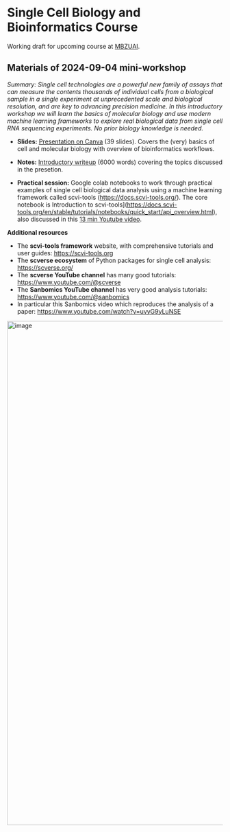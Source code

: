 # Single Cell Biology and Bioinformatics Course

Working draft for upcoming course at [MBZUAI](https://mbzuai.ac.ae). 

## Materials of 2024-09-04 mini-workshop
_Summary: Single cell technologies are a powerful new family of assays that can measure the contents thousands of individual cells from a biological sample in a single experiment at unprecedented scale and biological resolution, and are key to advancing precision medicine. In this introductory workshop we will learn the basics of molecular biology and use modern machine learning frameworks to explore real biological data from single cell RNA sequencing experiments. No prior biology knowledge is needed._

- **Slides:** [Presentation on Canva](https://www.canva.com/design/DAGPhIyV-BQ/OqIOVjsJiXujcUoihBAfVw/view?utm_content=DAGPhIyV-BQ&utm_campaign=designshare&utm_medium=link&utm_source=editor) (39 slides). Covers the (very) basics of cell and molecular biology with overview of bioinformatics workflows. 

- **Notes:** [Introductory writeup](https://munfred.com/scrnaseq_introduction.pdf) (6000 words) covering the topics discussed in the presetion.

- **Practical session:** Google colab notebooks to work through practical examples of single cell biological data analysis using a machine learning framework called scvi-tools (https://docs.scvi-tools.org/). The core notebook is Introduction to scvi-tools](https://docs.scvi-tools.org/en/stable/tutorials/notebooks/quick_start/api_overview.html), also discussed in this [13 min Youtube video](https://www.youtube.com/watch?v=YT9qTuF6YFk).

**Additional resources**
- The **scvi-tools framework** website, with comprehensive tutorials and user guides: https://scvi-tools.org 
- The **scverse ecosystem** of Python packages for single cell analysis: https://scverse.org/
- The **scverse YouTube channel** has many good tutorials: https://www.youtube.com/@scverse
- The **Sanbomics YouTube channel** has very good analysis tutorials: https://www.youtube.com/@sanbomics
- In particular this Sanbomics video which reproduces the analysis of a paper: https://www.youtube.com/watch?v=uvyG9yLuNSE

<img width="1175" alt="image" src="https://github.com/user-attachments/assets/0b8e4b07-01bd-4f5c-a28c-7028feb374b8">
